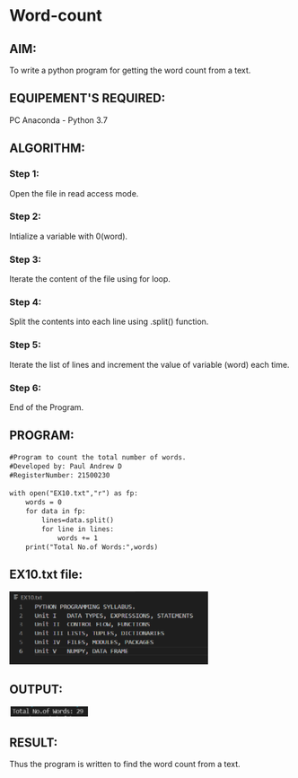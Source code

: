 # Word-count
## AIM:
To write a python program for getting the word count from a text.
## EQUIPEMENT'S REQUIRED: 
PC
Anaconda - Python 3.7
## ALGORITHM: 
### Step 1:
Open the file in read access mode.

### Step 2:
Intialize a variable with 0(word).

### Step 3:
Iterate the content of the file using for loop.

### Step 4:
Split the contents into each line using .split() function.

### Step 5:
Iterate the list of lines and increment the value of variable (word) each time.

### Step 6:
End of the Program. 
 

## PROGRAM:
```
#Program to count the total number of words.
#Developed by: Paul Andrew D
#RegisterNumber: 21500230

with open("EX10.txt","r") as fp:
    words = 0
    for data in fp:
        lines=data.split()
        for line in lines:
            words += 1
    print("Total No.of Words:",words)
```
## EX10.txt file:
![Output](./output1.PNG)
## OUTPUT:
![Output](./output2.PNG)



## RESULT:
Thus the program is written to find the word count from a text.
